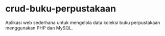 # crud-buku-perpustakaan
Aplikasi web sederhana untuk mengelola data koleksi buku perpustakaan menggunakan PHP dan MySQL.
